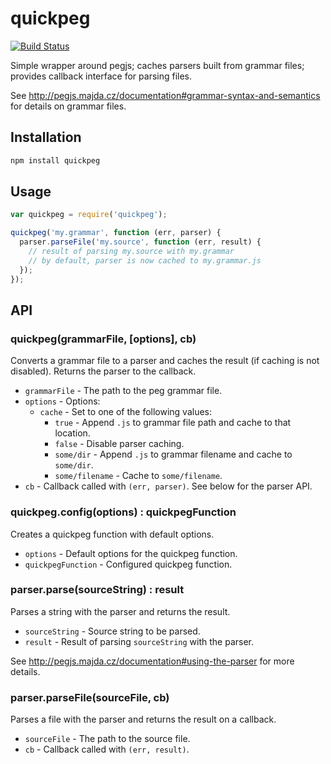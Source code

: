 quickpeg
========

[![Build Status](https://secure.travis-ci.org/jdeal/quickpeg.png)](http://travis-ci.org/jdeal/quickpeg)

Simple wrapper around pegjs; caches parsers built from grammar files; provides callback interface for parsing files.

See <http://pegjs.majda.cz/documentation#grammar-syntax-and-semantics> for details on grammar files.

## Installation

```bash
npm install quickpeg
```

## Usage

```js
var quickpeg = require('quickpeg');

quickpeg('my.grammar', function (err, parser) {
  parser.parseFile('my.source', function (err, result) {
    // result of parsing my.source with my.grammar
    // by default, parser is now cached to my.grammar.js
  });
});
```

## API

### quickpeg(grammarFile, [options], cb)

Converts a grammar file to a parser and caches the result (if caching is not
disabled). Returns the parser to the callback.

- `grammarFile` - The path to the peg grammar file.
- `options` - Options:
  - `cache` - Set to one of the following values:
    - `true` - Append `.js` to grammar file path and cache to that location.
    - `false` - Disable parser caching.
    - `some/dir` - Append `.js` to grammar filename and cache to `some/dir`.
    - `some/filename` - Cache to `some/filename`.
- `cb` - Callback called with `(err, parser)`. See below for the parser API.

### quickpeg.config(options) : quickpegFunction

Creates a quickpeg function with default options.

- `options` - Default options for the quickpeg function.
- `quickpegFunction` - Configured quickpeg function.

### parser.parse(sourceString) : result

Parses a string with the parser and returns the result.

- `sourceString` - Source string to be parsed.
- `result` - Result of parsing `sourceString` with the parser.

See <http://pegjs.majda.cz/documentation#using-the-parser> for more details.

### parser.parseFile(sourceFile, cb)

Parses a file with the parser and returns the result on a callback.

- `sourceFile` - The path to the source file.
- `cb` - Callback called with `(err, result)`.
